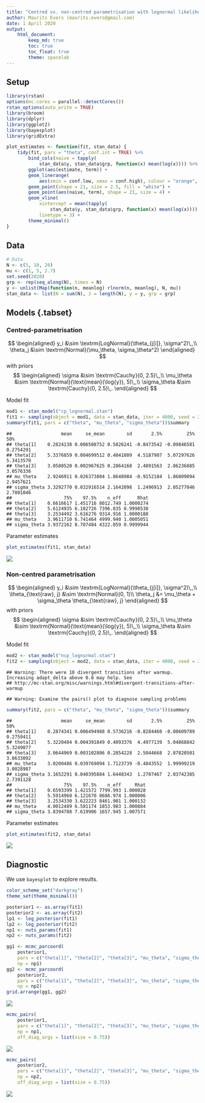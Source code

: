 ```yaml
---
title: "Centred vs. non-centred parametrisation with lognormal likelihood"
author: Maurits Evers (maurits.evers@gmail.com)
date: 1 April 2020
output: 
    html_document:
        keep_md: true
        toc: true
        toc_float: true
        theme: spacelab
---
```




## Setup


```r
library(rstan)
options(mc.cores = parallel::detectCores())
rstan_options(auto_write = TRUE)
library(broom)
library(dplyr)
library(ggplot2)
library(bayesplot)
library(gridExtra)
```


```r
plot_estimates <- function(fit, stan_data) {
    tidy(fit, pars = "theta", conf.int = TRUE) %>%
        bind_cols(naive = tapply(
            stan_data$y, stan_data$grp, function(x) mean(log(x)))) %>%
        ggplot(aes(estimate, term)) +
        geom_linerange(
            aes(xmin = conf.low, xmax = conf.high), colour = "orange", size = 3) +
        geom_point(shape = 21, size = 2.5, fill = "white") +
        geom_point(aes(naive, term), shape = 21, size = 4) +
        geom_vline(
            xintercept = mean(tapply(
                stan_data$y, stan_data$grp, function(x) mean(log(x)))),
            linetype = 3) +
        theme_minimal()
}
```

## Data


```r
# Data
N <- c(5, 10, 20)
mu <- c(1, 5, 2.7)
set.seed(2020)
grp <- rep(seq_along(N), times = N)
y <- unlist(Map(function(n, meanlog) rlnorm(n, meanlog), N, mu))
stan_data <- list(N = sum(N), J = length(N), y = y, grp = grp)
```

## Models {.tabset}

### Centred-parametrisation

$$
\begin{aligned}
y_i &\sim \textrm{LogNormal}(\theta_{j[i]}, \sigma^2)\,,\\
\theta_j &\sim \textrm{Normal}(\mu_\theta, \sigma_\theta^2)
\end{aligned}
$$
with priors
$$
\begin{aligned}
\sigma &\sim \textrm{Cauchy}(0, 2.5)\,,\\
\mu_\theta &\sim \textrm{Normal}(\text{mean}(\log{y}), 5)\,,\\
\sigma_\theta &\sim \textrm{Cauchy}(0, 2.5)\,.
\end{aligned}
$$

Model fit

```r
mod1 <- stan_model("cp_lognormal.stan")
fit1 <- sampling(object = mod1, data = stan_data, iter = 4000, seed = 2020)
summary(fit1, pars = c("theta", "mu_theta", "sigma_theta"))$summary
```

```
##                  mean     se_mean        sd       2.5%         25%       50%
## theta[1]    0.2824138 0.006508752 0.5826241 -0.8473542 -0.09846581 0.2754291
## theta[2]    5.3376859 0.004699512 0.4041809  4.5187907  5.07297626 5.3413570
## theta[3]    3.0580520 0.002967625 0.2864168  2.4891563  2.86236885 3.0576336
## mu_theta    2.9246911 0.026373804 1.8648984 -0.9152184  1.86809094 2.9457621
## sigma_theta 3.3292770 0.032916514 2.1642098  1.2496913  2.05277046 2.7801046
##                   75%    97.5%    n_eff      Rhat
## theta[1]    0.6616617 1.451716 8012.749 1.0000274
## theta[2]    5.6124935 6.102726 7396.835 0.9998538
## theta[3]    3.2534492 3.616276 9314.916 1.0000188
## mu_theta    3.9611710 6.741464 4999.940 1.0005051
## sigma_theta 3.9372162 8.707484 4322.859 0.9999944
```

Parameter estimates

```r
plot_estimates(fit1, stan_data)
```

![](main_files/figure-html/cp-model-estimates-1.png)<!-- -->

### Non-centred parametrisation

$$
\begin{aligned}
y_i &\sim \textrm{LogNormal}(\theta_{j[i]}, \sigma^2)\,,\\
\theta_{\text{raw}, j} &\sim \textrm{Normal}(0, 1)\\
\theta_j &= \mu_\theta + \sigma_\theta \theta_{\text{raw}, j}
\end{aligned}
$$
with priors
$$
\begin{aligned}
\sigma &\sim \textrm{Cauchy}(0, 2.5)\,,\\
\mu_\theta &\sim \textrm{Normal}(\text{mean}(\log{y}), 5)\,,\\
\sigma_\theta &\sim \textrm{Cauchy}(0, 2.5)\,.
\end{aligned}
$$

Model fit

```r
mod2 <- stan_model("ncp_lognormal.stan")
fit2 <- sampling(object = mod2, data = stan_data, iter = 4000, seed = 2020)
```

```
## Warning: There were 18 divergent transitions after warmup. Increasing adapt_delta above 0.8 may help. See
## http://mc-stan.org/misc/warnings.html#divergent-transitions-after-warmup
```

```
## Warning: Examine the pairs() plot to diagnose sampling problems
```

```r
summary(fit2, pars = c("theta", "mu_theta", "sigma_theta"))$summary
```

```
##                  mean     se_mean        sd       2.5%         25%       50%
## theta[1]    0.2874341 0.006494988 0.5736216 -0.8284460 -0.08609789 0.2759411
## theta[2]    5.3220404 0.004391849 0.4093376  4.4977139  5.04868842 5.3249077
## theta[3]    3.0644969 0.003102806 0.2854228  2.5044668  2.87820501 3.0633092
## mu_theta    3.0200486 0.039769094 1.7123739 -0.4843552  1.99999219 3.0028987
## sigma_theta 3.1652291 0.040395884 1.6448343  1.2707467  2.03742385 2.7391128
##                   75%    97.5%    n_eff     Rhat
## theta[1]    0.6593399 1.421572 7799.993 1.000028
## theta[2]    5.5914960 6.121670 8686.974 1.000006
## theta[3]    3.2534330 3.622223 8461.901 1.000132
## mu_theta    4.0012489 6.581174 1853.983 1.000884
## sigma_theta 3.8394788 7.619906 1657.945 1.007571
```

Parameter estimates

```r
plot_estimates(fit2, stan_data)
```

![](main_files/figure-html/ncp-model-estimates-1.png)<!-- -->

## Diagnostic

We use `bayesplot` to explore results.


```r
color_scheme_set("darkgray")
theme_set(theme_minimal())

posterior1 <- as.array(fit1)
posterior2 <- as.array(fit2)
lp1 <- log_posterior(fit1)
lp2 <- log_posterior(fit2)
np1 <- nuts_params(fit1)
np2 <- nuts_params(fit2)
```


```r
gg1 <- mcmc_parcoord(
    posterior1, 
    pars = c("theta[1]", "theta[2]", "theta[3]", "mu_theta", "sigma_theta"),
    np = np1)
gg2 <- mcmc_parcoord(
    posterior2, 
    pars = c("theta[1]", "theta[2]", "theta[3]", "mu_theta", "sigma_theta"),
    np = np2)
grid.arrange(gg1, gg2)
```

![](main_files/figure-html/bayesplot-parcoord-1.png)<!-- -->


```r
mcmc_pairs(
    posterior1,
    pars = c("theta[1]", "theta[2]", "theta[3]", "mu_theta", "sigma_theta"),
    np = np1,
    off_diag_args = list(size = 0.75))
```

![](main_files/figure-html/bayesplot-pairs-1.png)<!-- -->

```r
mcmc_pairs(
    posterior2,
    pars = c("theta[1]", "theta[2]", "theta[3]", "mu_theta", "sigma_theta"),
    np = np2,
    off_diag_args = list(size = 0.75))
```

![](main_files/figure-html/bayesplot-pairs-2.png)<!-- -->
